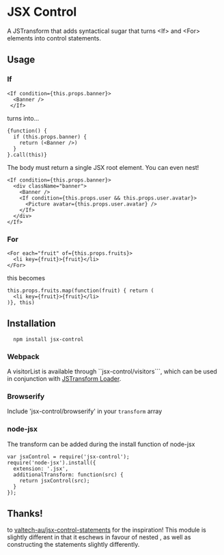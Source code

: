 # JSX Control

A JSTransform that adds syntactical sugar that turns \<If\> and \<For\> elements into control statements.

## Usage

### If

```
<If condition={this.props.banner}>
  <Banner />
 </If>
```

turns into...

```
{function() {
  if (this.props.banner) {
    return (<Banner />)
  }
}.call(this)}
```

The <If> body must return a single JSX root element. You can even nest!

```
<If condition={this.props.banner}>
  <div className="banner">
    <Banner />
    <If condition={this.props.user && this.props.user.avatar}>
      <Picture avatar={this.props.user.avatar} />
    </If>
  </div>
</If>
```


### For

```
<For each="fruit" of={this.props.fruits}>
  <li key={fruit}>{fruit}</li>
</For>
```

this becomes

```
this.props.fruits.map(function(fruit) { return (
  <li key={fruit}>{fruit}</li>
)}, this)
```

## Installation

```
  npm install jsx-control
```

### Webpack
A visitorList is available through ``jsx-control/visitors```, which can be used in conjunction with [JSTransform Loader](https://github.com/conradz/jstransform-loader).

### Browserify
Include 'jsx-control/browserify' in your ```transform``` array

### node-jsx
The transform can be added during the install function of node-jsx

```
var jsxControl = require('jsx-control');
require('node-jsx').install({
  extension: '.jsx',
  additionalTransform: function(src) {
    return jsxControl(src);
  }
});
```

## Thanks!
to [valtech-au/jsx-control-statements](https://github.com/valtech-au/jsx-control-statements) for the inspiration! This
module is slightly different in that it eschews <Else> in favour of nested <Ifs>, as well as constructing the statements
slightly differently.
